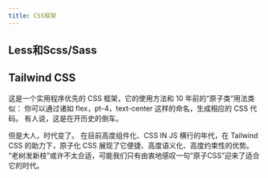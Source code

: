 ```yaml
---
title: CSS框架
---
```


## Less和Scss/Sass


## Tailwind CSS

这是一个实用程序优先的 CSS 框架，它的使用方法和 10 年前的“原子类”用法类似：
你可以通过诸如 flex，pt-4，text-center 这样的命名，生成相应的 CSS 代码。
有人说，这是在开历史的倒车。

但是大人，时代变了。
在目前高度组件化、CSS IN JS 横行的年代，在 Tailwind CSS 的助力下，原子化 CSS 展现了它便捷、高度语义化、高度约束性的优势。
“老树发新枝”或许不太合适，可能我们只有由衷地感叹一句“原子CSS”迎来了适合它的时代。

